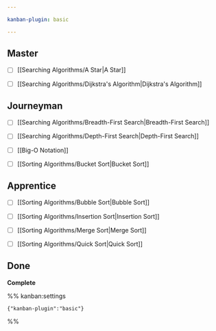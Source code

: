 ```yaml
---

kanban-plugin: basic

---
```


## Master

- [ ] [[Searching Algorithms/A Star|A Star]]
- [ ] [[Searching Algorithms/Dijkstra's Algorithm|Dijkstra's Algorithm]]


## Journeyman

- [ ] [[Searching Algorithms/Breadth-First Search|Breadth-First Search]]
- [ ] [[Searching Algorithms/Depth-First Search|Depth-First Search]]
- [ ] [[Big-O Notation]]
- [ ] [[Sorting Algorithms/Bucket Sort|Bucket Sort]]


## Apprentice

- [ ] [[Sorting Algorithms/Bubble Sort|Bubble Sort]]
- [ ] [[Sorting Algorithms/Insertion Sort|Insertion Sort]]
- [ ] [[Sorting Algorithms/Merge Sort|Merge Sort]]
- [ ] [[Sorting Algorithms/Quick Sort|Quick Sort]]


## Done

**Complete**




%% kanban:settings
```
{"kanban-plugin":"basic"}
```
%%